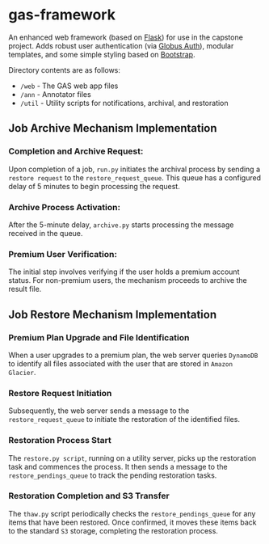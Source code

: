 # gas-framework

An enhanced web framework (based on [Flask](http://flask.pocoo.org/)) for use in the capstone project. Adds robust user authentication (via [Globus Auth](https://docs.globus.org/api/auth)), modular templates, and some simple styling based on [Bootstrap](http://getbootstrap.com/).

Directory contents are as follows:

- `/web` - The GAS web app files
- `/ann` - Annotator files
- `/util` - Utility scripts for notifications, archival, and restoration

## Job Archive Mechanism Implementation

### Completion and Archive Request:

Upon completion of a job, `run.py` initiates the archival process by sending a `restore request` to the `restore_request_queue`. This queue has a configured delay of 5 minutes to begin processing the request.

### Archive Process Activation:

After the 5-minute delay, `archive.py` starts processing the message received in the queue.

### Premium User Verification:

The initial step involves verifying if the user holds a premium account status. For non-premium users, the mechanism proceeds to archive the result file.

## Job Restore Mechanism Implementation

### Premium Plan Upgrade and File Identification

When a user upgrades to a premium plan, the web server queries `DynamoDB` to identify all files associated with the user that are stored in `Amazon Glacier`.

### Restore Request Initiation

Subsequently, the web server sends a message to the `restore_request_queue` to initiate the restoration of the identified files.

### Restoration Process Start

The `restore.py script`, running on a utility server, picks up the restoration task and commences the process. It then sends a message to the `restore_pendings_queue` to track the pending restoration tasks.

### Restoration Completion and S3 Transfer

The `thaw.py` script periodically checks the `restore_pendings_queue` for any items that have been restored. Once confirmed, it moves these items back to the standard `S3` storage, completing the restoration process.
